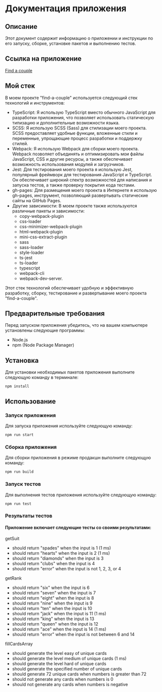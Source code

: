 # Документация приложения

## Описание
Этот документ содержит информацию о приложении и инструкции по его запуску, сборке, установке пакетов и выполнению тестов.

## Ссылка на приложение
[Find a couple](komoza.github.io/cards-game/)

## Мой стек

В моем проекте "find-a-couple" используется следующий стек технологий и инструментов:

- TypeScript: Я использую TypeScript вместо обычного JavaScript для разработки приложения, что позволяет использовать статическую типизацию и дополнительные возможности языка.
- SCSS: Я использую SCSS (Sass) для стилизации моего проекта. SCSS предоставляет удобные функции, вложенные стили и переменные, упрощающие процесс разработки и поддержку стилей.
- Webpack: Я использую Webpack для сборки моего проекта. Webpack позволяет объединять и оптимизировать мои файлы JavaScript, CSS и другие ресурсы, а также обеспечивает возможность использования модулей и загрузчиков.
- Jest: Для тестирования моего проекта я использую Jest, популярный фреймворк для тестирования JavaScript и TypeScript. Он обеспечивает широкий спектр возможностей для написания и запуска тестов, а также проверку покрытия кода тестами.
- gh-pages: Для размещения моего проекта в Интернете я использую gh-pages, инструмент, позволяющий развертывать статические сайты на GitHub Pages.
- Другие зависимости: В моем проекте также используются различные пакеты и зависимости:
  - copy-webpack-plugin
  - css-loader
  - css-minimizer-webpack-plugin
  - html-webpack-plugin 
  - mini-css-extract-plugin 
  - sass
  - sass-loader
  - style-loader
  - ts-jest
  - ts-loader
  - typescript
  - webpack-cli
  - webpack-dev-server.
  
Этот стек технологий обеспечивает удобную и эффективную разработку, сборку, тестирование и развертывание моего проекта "find-a-couple".

## Предварительные требования
Перед запуском приложения убедитесь, что на вашем компьютере установлены следующие программы:

* Node.js
* npm (Node Package Manager)

## Установка

Для установки необходимых пакетов приложения выполните следующую команду в терминале:

`npm install`

## Использование

### Запуск приложения
Для запуска приложения используйте следующую команду:

`npm run start`
### Сборка приложения
Для сборки приложения в режиме продакшн выполните следующую команду:

`npm run build`
### Запуск тестов

Для выполнения тестов приложения используйте следующую команду:

`npm run test`
### Результаты тестов
#### Приложение включает следующие тесты со своими результатами:
getSuit
- should return "spades" when the input is 1 (1 ms)
- should return "hearts" when the input is 2 (1 ms)
- should return "diamonds" when the input is 3
- should return "clubs" when the input is 4
- should return "error" when the input is not 1, 2, 3, or 4
  
getRank
- should return "six" when the input is 6
- should return "seven" when the input is 7
- should return "eight" when the input is 8
- should return "nine" when the input is 9
- should return "ten" when the input is 10
- should return "jack" when the input is 11 (1 ms)
- should return "king" when the input is 13
- should return "queen" when the input is 12
- should return "ace" when the input is 14 (1 ms)
- should return "error" when the input is not between 6 and 14
  
fillCardsArray
- should generate the level easy of unique cards
- should generate the level medium of unique cards (1 ms)
- should generate the level hard of unique cards
- should generate the specified number of unique cards
- should generate 72 unique cards when numbers is greater than 72
- should not generate any cards when numbers is 0
- should not generate any cards when numbers is negative
